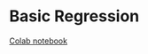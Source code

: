 # Basic Regression

[Colab notebook](https://colab.research.google.com/github/tensorflow/models/blob/master/samples/core/tutorials/keras/basic_regression.ipynb)
